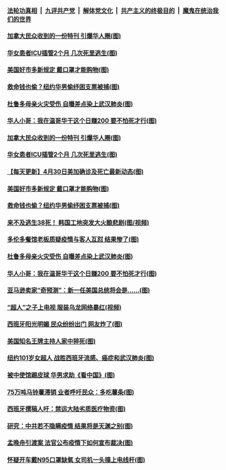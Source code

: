 

####  [法轮功真相](../../../../basic/blob/master/README.md?t=05011301) &nbsp;|&nbsp; [九评共产党](../../../../9ping.md/blob/master/README.md?t=05011301) &nbsp;|&nbsp; [解体党文化](../../../../jtdwh.md/blob/master/README.md?t=05011301)  &nbsp;|&nbsp; [共产主义的终极目的](../../../../gczydzjmd.md/blob/master/README.md?t=05011301) &nbsp;|&nbsp; [魔鬼在统治我们的世界](../../../../mgztzwmdsj.md/blob/master/README.md?t=05011301) 

#### [加拿大民众收到的一份特刊 引爆华人圈(图)](../pages/p3/931744.md?t=05011301) 

#### [华女患者ICU插管2个月 几次死里逃生(图)](../pages/p3/931733.md?t=05011301) 

#### [美国好市多新规定 戴口罩才能购物(图)](../pages/p3/931735.md?t=05011301) 

#### [救命钱也偷？纽约华男偷纾困支票被捕(图)](../pages/p3/931719.md?t=05011301) 

#### [杜鲁多母亲火灾受伤 自曝差点染上武汉肺炎(图)](../pages/p3/931702.md?t=05011301) 

#### [华人小哥：我在温哥华干这个日赚200 要不怕死才行(图)](../pages/p3/931682.md?t=05011301) 

#### [加拿大民众收到的一份特刊 引爆华人圈(图)](../pages/p3/931744.md?t=05011301) 

#### [华女患者ICU插管2个月 几次死里逃生(图)](../pages/p3/931733.md?t=05011301) 

#### [【每天更新】4月30日美加确诊及死亡最新动态(图)](../pages/p3/928262.md?t=05011301) 

#### [美国好市多新规定 戴口罩才能购物(图)](../pages/p3/931735.md?t=05011301) 

#### [救命钱也偷？纽约华男偷纾困支票被捕(图)](../pages/p3/931719.md?t=05011301) 

#### [来不及逃生38死！ 韩国工地突发大火酿悲剧(图/视频)](../pages/p3/931716.md?t=05011301) 

#### [多伦多餐馆老板质疑疫情与客人互怼 结果惨了(图)](../pages/p3/931711.md?t=05011301) 

#### [杜鲁多母亲火灾受伤 自曝差点染上武汉肺炎(图)](../pages/p3/931702.md?t=05011301) 

#### [华人小哥：我在温哥华干这个日赚200 要不怕死才行(图)](../pages/p3/931682.md?t=05011301) 

#### [亚马逊卖家“奇预测”：新一任美国总统将会是……(图)](../pages/p3/931629.md?t=05011301) 

#### [“超人”之子上电视 服装乌龙网络暴红(视频)](../pages/p3/931626.md?t=05011301) 

#### [西班牙阳光明媚 民众纷纷出门 网友炸了(图)](../pages/p3/931613.md?t=05011301) 

#### [美国知名王牌主持人家中猝死(图)](../pages/p3/931607.md?t=05011301) 

#### [纽约101岁女超人 战胜西班牙流感、癌症和武汉肺炎(图)](../pages/p3/931606.md?t=05011301) 

#### [被中使馆踢皮球 华男求助《看中国》(图)](../pages/p3/931580.md?t=05011301) 

#### [75万吨马铃薯滞销 业者呼吁民众：多吃薯条(图)](../pages/p3/931485.md?t=05011301) 

#### [西班牙撰稿人吁：禁运大陆劣质医疗物资(图)](../pages/p3/931519.md?t=05011301) 

#### [研究：中共若不隐瞒疫情 结果将是天渊之别(图)](../pages/p3/931496.md?t=05011301) 

#### [孟晚舟引渡案 法官公布疫情下如何宣布裁决(图)](../pages/p3/931494.md?t=05011301) 

#### [怀疑开车戴N95口罩缺氧 女司机一头撞上电线杆(图)](../pages/p3/931480.md?t=05011301) 

